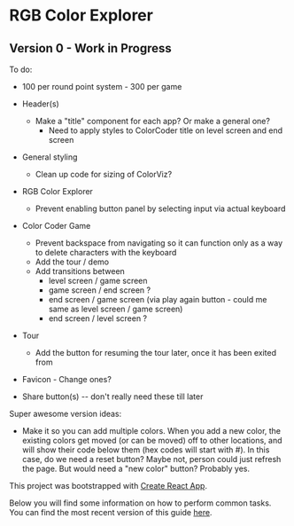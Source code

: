 # RGB Color Explorer

## Version 0 - Work in Progress

To do:

* 100 per round point system - 300 per game

* Header(s)
  * Make a "title" component for each app? Or make a general one?
     * Need to apply styles to ColorCoder title on level screen and end screen

* General styling
  * Clean up code for sizing of ColorViz?

* RGB Color Explorer
  * Prevent enabling button panel by selecting input via actual keyboard

* Color Coder Game
  * Prevent backspace from navigating so it can function only as a way to delete characters with the keyboard
  * Add the tour / demo
  * Add transitions between
    * level screen / game screen
    * game screen / end screen ?
    * end screen / game screen (via play again button - could me same as level screen / game screen)
    * end screen / level screen ?

* Tour
  * Add the button for resuming the tour later, once it has been exited from

* Favicon - Change ones?

* Share button(s) -- don't really need these till later


Super awesome version ideas:
* Make it so you can add multiple colors. When you add a new color, the existing colors get moved (or can be moved) off to other locations, and will show their code below them (hex codes will start with #). In this case, do we need a reset button? Maybe not, person could just refresh the page. But would need a "new color" button? Probably yes.

This project was bootstrapped with [Create React App](https://github.com/facebookincubator/create-react-app).

Below you will find some information on how to perform common tasks.<br>
You can find the most recent version of this guide [here](https://github.com/facebookincubator/create-react-app/blob/master/packages/react-scripts/template/README.md).
